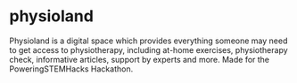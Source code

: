 # physioland
Physioland is a digital space which provides everything someone may need to get access to physiotherapy, including at-home exercises, physiotherapy check, informative articles, support by experts and more. Made for the PoweringSTEMHacks Hackathon.
